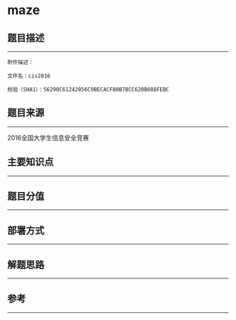 # maze

## 题目描述
---
```
附件描述：

文件名：cis2016

校验（SHA1）：56290C61242856C9BECACF80B7BCC620B608FEBC
```

## 题目来源
---
2016全国大学生信息安全竞赛

## 主要知识点
---


## 题目分值
---


## 部署方式
---


## 解题思路
---


## 参考
---
